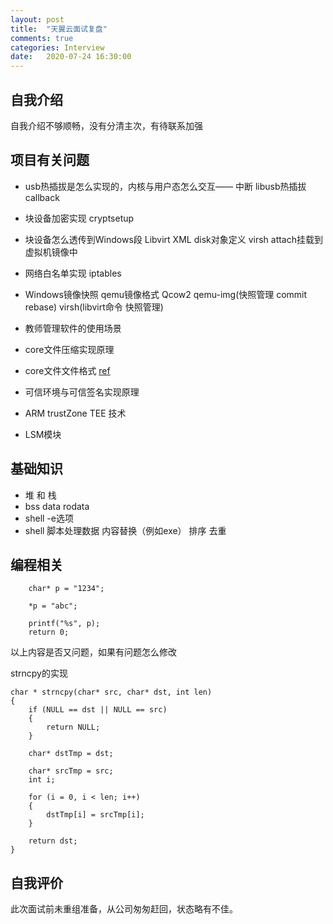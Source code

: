 ```yaml
---
layout: post
title:  "天翼云面试复盘"
comments: true
categories: Interview
date:   2020-07-24 16:30:00
---
```


## 自我介绍
自我介绍不够顺畅，没有分清主次，有待联系加强

## 项目有关问题
* usb热插拔是怎么实现的，内核与用户态怎么交互—— 中断   libusb热插拔callback
* 块设备加密实现 cryptsetup 
* 块设备怎么透传到Windows段  Libvirt XML disk对象定义 virsh attach挂载到虚拟机镜像中
* 网络白名单实现  iptables
* Windows镜像快照 qemu镜像格式    Qcow2  qemu-img(快照管理 commit rebase) virsh(libvirt命令 快照管理)
* 教师管理软件的使用场景

* core文件压缩实现原理
* core文件文件格式   [ref](https://blog.csdn.net/_xiao/article/details/22389997)
* 可信环境与可信签名实现原理
* ARM trustZone TEE 技术
* LSM模块

## 基础知识
* 堆 和 栈
* bss data  rodata
* shell -e选项
* shell 脚本处理数据  内容替换（例如exe） 排序  去重

## 编程相关
```
	char* p = "1234";
    
    *p = "abc";
    
    printf("%s", p);
	return 0;
```
以上内容是否又问题，如果有问题怎么修改

strncpy的实现
```
char * strncpy(char* src, char* dst, int len)
{
	if (NULL == dst || NULL == src)
    {
    	return NULL;
    }
  
  	char* dstTmp = dst;
  
  	char* srcTmp = src;
  	int i;
  
	for (i = 0, i < len; i++)
    {
        dstTmp[i] = srcTmp[i]; 
    }

  	return dst;
}
```

## 自我评价
此次面试前未重组准备，从公司匆匆赶回，状态略有不佳。
	